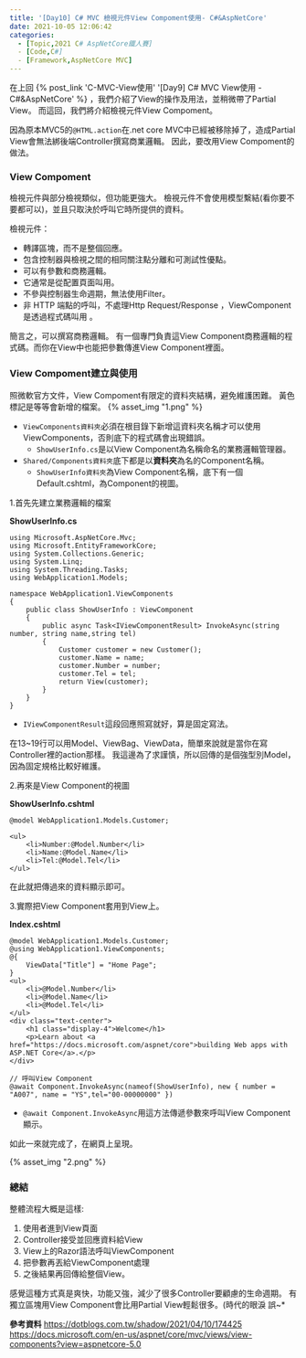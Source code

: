 ```yaml
---
title: '[Day10] C# MVC 檢視元件View Compoment使用- C#&AspNetCore'
date: 2021-10-05 12:06:42
categories:  
  - [Topic,2021 C# AspNetCore鐵人賽]
  - [Code,C#]
  - [Framework,AspNetCore MVC]
---
```

在上回 {% post_link 'C-MVC-View使用' '[Day9] C# MVC View使用 - C#&AspNetCore' %} ，我們介紹了View的操作及用法，並稍微帶了Partial View。
而這回，我們將介紹檢視元件View Compoment。

因為原本MVC5的<code>@HTML.action</code>在.net core MVC中已經被移除掉了，造成Partial View會無法綁後端Controller撰寫商業邏輯。
因此，要改用View Compoment的做法。

### View Compoment
檢視元件與部分檢視類似，但功能更強大。 檢視元件不會使用模型繫結(看你要不要都可以)，並且只取決於呼叫它時所提供的資料。 

檢視元件：

+ 轉譯區塊，而不是整個回應。
+ 包含控制器與檢視之間的相同關注點分離和可測試性優點。
+ 可以有參數和商務邏輯。
+ 它通常是從配置頁面叫用。
+ 不參與控制器生命週期，無法使用Filter。
+ 非 HTTP 端點的呼叫，不處理Http Request/Response ，ViewComponent是透過程式碼叫用 。 

簡言之，可以撰寫商務邏輯。
有一個專門負責這View Component商務邏輯的程式碼。而你在View中也能把參數傳進View Component裡面。

### View Compoment建立與使用
照微軟官方文件，View Compoment有限定的資料夾結構，避免維護困難。
黃色標記是等等會新增的檔案。
{% asset_img "1.png" %}

+ <code>ViewComponents資料夾</code>必須在根目錄下新增這資料夾名稱才可以使用ViewComponents，否則底下的程式碼會出現錯誤。
  + <code>ShowUserInfo.cs</code>是以View Component為名稱命名的業務邏輯管理器。
+ <code>Shared/Components資料夾</code>底下都是以**資料夾**為名的Component名稱。
    + <code>ShowUserInfo資料夾</code>為View Component名稱，底下有一個Default.cshtml，為Component的視圖。

1.首先先建立業務邏輯的檔案

**ShowUserInfo.cs**
```
using Microsoft.AspNetCore.Mvc;
using Microsoft.EntityFrameworkCore;
using System.Collections.Generic;
using System.Linq;
using System.Threading.Tasks;
using WebApplication1.Models;

namespace WebApplication1.ViewComponents
{
    public class ShowUserInfo : ViewComponent
    {
        public async Task<IViewComponentResult> InvokeAsync(string  number, string name,string tel)
        {
            Customer customer = new Customer();
            customer.Name = name;
            customer.Number = number;
            customer.Tel = tel;
            return View(customer);
        }
    }
}
```
+ <code>IViewComponentResult</code>這段回應照寫就好，算是固定寫法。

在13~19行可以用Model、ViewBag、ViewData，簡單來說就是當你在寫Controller裡的action那樣。
我這邊為了求謹慎，所以回傳的是個強型別Model，因為固定規格比較好維護。

2.再來是View Component的視圖

**ShowUserInfo.cshtml**

```
@model WebApplication1.Models.Customer;

<ul>
    <li>Number:@Model.Number</li>
    <li>Name:@Model.Name</li>
    <li>Tel:@Model.Tel</li>
</ul>

```
在此就把傳過來的資料顯示即可。

3.實際把View Component套用到View上。

**Index.cshtml**
```
@model WebApplication1.Models.Customer;
@using WebApplication1.ViewComponents;
@{
    ViewData["Title"] = "Home Page";
}
<ul>
    <li>@Model.Number</li>
    <li>@Model.Name</li>
    <li>@Model.Tel</li>
</ul>
<div class="text-center">
    <h1 class="display-4">Welcome</h1>
    <p>Learn about <a href="https://docs.microsoft.com/aspnet/core">building Web apps with ASP.NET Core</a>.</p>
</div>

// 呼叫View Component
@await Component.InvokeAsync(nameof(ShowUserInfo), new { number = "A007", name = "YS",tel="00-00000000" })

```
+ <code>@await Component.InvokeAsync</code>用這方法傳遞參數來呼叫View Component顯示。

如此一來就完成了，在網頁上呈現。

{% asset_img "2.png" %}

### 總結
整體流程大概是這樣:
1. 使用者進到View頁面
2. Controller接受並回應資料給View
3. View上的Razor語法呼叫ViewComponent
4. 把參數再丟給ViewComponent處理
5. 之後結果再回傳給整個View。

感覺這種方式真是爽快，功能又強，減少了很多Controller要顧慮的生命週期。
有獨立區塊用View Component會比用Partial View輕鬆很多。(時代的眼淚 誤~*


**參考資料**
https://dotblogs.com.tw/shadow/2021/04/10/174425
https://docs.microsoft.com/en-us/aspnet/core/mvc/views/view-components?view=aspnetcore-5.0